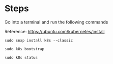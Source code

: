 # Steps
Go into a terminal and run the following commands

Reference: https://ubuntu.com/kubernetes/install

`sudo snap install k8s --classic`

`sudo k8s bootstrap`

`sudo k8s status`
